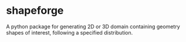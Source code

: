 # shapeforge
A python package for generating 2D or 3D domain containing geometry shapes of interest, following a specified distribution.
